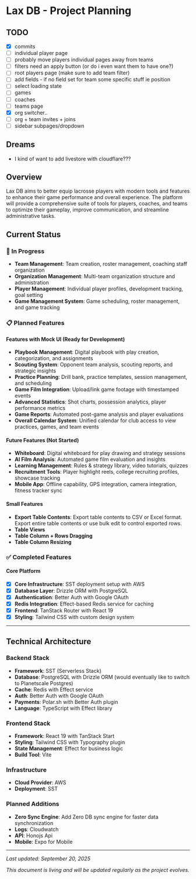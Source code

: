 # Lax DB - Project Planning

## TODO

- [x] commits
- [ ] individual player page
- [ ] probably move players individual pages away from teams
- [ ] filters need an apply button (or do i even want them to have one?)
- [ ] root players page (make sure to add team filter)
- [ ] add fields - if no field set for team some specific stuff ie position
- [ ] select loading state
- [ ] games
- [ ] coaches
- [ ] teams page
- [x] org switcher..
- [ ] org + team invites + joins
- [ ] sidebar subpages/dropdown

## Dreams

- I kind of want to add livestore with cloudflare???

## Overview

Lax DB aims to better equip lacrosse players with modern tools and features to enhance their game performance and overall experience. The platform will provide a comprehensive suite of tools for players, coaches, and teams to optimize their gameplay, improve communication, and streamline administrative tasks.

## Current Status

### 🚧 In Progress

- **Team Management**: Team creation, roster management, coaching staff organization
- **Organization Management**: Multi-team organization structure and administration
- **Player Management**: Individual player profiles, development tracking, goal setting
- **Game Management System**: Game scheduling, roster management, and game tracking

### 📋 Planned Features

#### Features with Mock UI (Ready for Development)

- **Playbook Management**: Digital playbook with play creation, categorization, and assignments
- **Scouting System**: Opponent team analysis, scouting reports, and strategic insights
- **Practice Planning**: Drill bank, practice templates, session management, and scheduling
- **Game Film Integration**: Upload/link game footage with timestamped events
- **Advanced Statistics**: Shot charts, possession analytics, player performance metrics
- **Game Reports**: Automated post-game analysis and player evaluations
- **Overall Calendar System**: Unified calendar for club access to view practices, games, and team events

#### Future Features (Not Started)

- **Whiteboard**: Digital whiteboard for play drawing and strategy sessions
- **AI Film Analysis**: Automated game film evaluation and insights
- **Learning Management**: Rules & strategy library, video tutorials, quizzes
- **Recruitment Tools**: Player highlight reels, college recruiting profiles, showcase tracking
- **Mobile App**: Offline capability, GPS integration, camera integration, fitness tracker sync

#### Small Features

- **Export Table Contents**: Export table contents to CSV or Excel format. Export entire table contents or use bulk edit to control exported rows.
- **Table Views**
- **Table Column + Rows Dragging**
- **Table Column Resizing**

### ✅ Completed Features

#### Core Platform

- [x] **Core Infrastructure**: SST deployment setup with AWS
- [x] **Database Layer**: Drizzle ORM with PostgreSQL
- [x] **Authentication**: Better Auth with Google OAuth
- [x] **Redis Integration**: Effect-based Redis service for caching
- [x] **Frontend**: TanStack Router with React 19
- [x] **Styling**: Tailwind CSS with custom design system

---

## Technical Architecture

### Backend Stack

- **Framework**: SST (Serverless Stack)
- **Database**: PostgreSQL with Drizzle ORM (would eventually like to switch to Planetscale Postgres)
- **Cache**: Redis with Effect service
- **Auth**: Better Auth with Google OAuth
- **Payments**: Polar.sh with Better Auth plugin
- **Language**: TypeScript with Effect library

### Frontend Stack

- **Framework**: React 19 with TanStack Start
- **Styling**: Tailwind CSS with Typography plugin
- **State Management**: Effect for business logic
- **Build Tool**: Vite

### Infrastructure

- **Cloud Provider**: AWS
- **Deployment**: SST

### Planned Additions

- **Zero Sync Engine**: Add Zero DB sync engine for faster data synchronization
- **Logs**: Cloudwatch
- **API**: Honojs Api
- **Mobile**: Expo for Mobile

---

_Last updated: September 20, 2025_

_This document is living and will be updated regularly as the project evolves._
